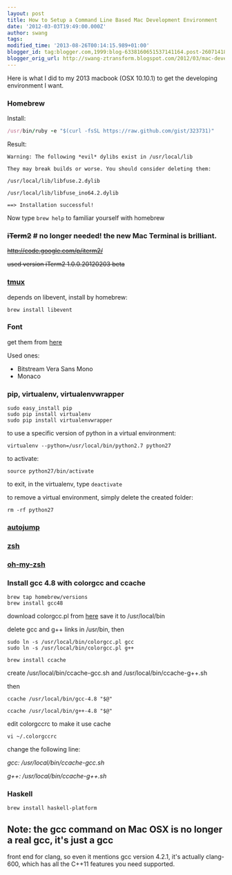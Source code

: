 ```yaml
---
layout: post
title: How to Setup a Command Line Based Mac Development Environment
date: '2012-03-03T19:49:00.000Z'
author: swang
tags: 
modified_time: '2013-08-26T00:14:15.989+01:00'
blogger_id: tag:blogger.com,1999:blog-6338160651537141164.post-2607141862908425358
blogger_orig_url: http://swang-ztransform.blogspot.com/2012/03/mac-development-environment-setup.html
---
```


Here is what I did to my 2013 macbook (OSX 10.10.1) to get the developing environment I want.


### Homebrew

Install:

```ruby
/usr/bin/ruby -e "$(curl -fsSL https://raw.github.com/gist/323731)"
```

Result:

```
Warning: The following *evil* dylibs exist in /usr/local/lib

They may break builds or worse. You should consider deleting them:

/usr/local/lib/libfuse.2.dylib

/usr/local/lib/libfuse_ino64.2.dylib

==> Installation successful!
```

Now type `brew help` to familiar yourself with homebrew


### ~~iTerm2~~ # no longer needed! the new Mac Terminal is brilliant.

~~http://code.google.com/p/iterm2/~~

~~used version iTerm2 1.0.0.20120203 beta~~


### [tmux](http://tmux.sourceforge.net/)

depends on libevent, install by homebrew:

```
brew install libevent
```


### Font

get them from [here](http://www.lowing.org/fonts/)

Used ones:
* Bitstream Vera Sans Mono
* Monaco


### pip, virtualenv, virtualenvwrapper

```
sudo easy_install pip
sudo pip install virtualenv
sudo pip install virtualenvwrapper
```

to use a specific version of python in a virtual environment:

```
virtualenv --python=/usr/local/bin/python2.7 python27
```
  
to activate:

```
source python27/bin/activate
```
    
to exit, in the virtualenv, type `deactivate`
     
to remove a virtual environment, simply delete the created folder:

```
rm -rf python27
```


### [autojump](https://github.com/joelthelion/autojump/wiki)

### [zsh](http://zshwiki.org/home/)

### [oh-my-zsh](https://github.com/robbyrussell/oh-my-zsh)

### Install gcc 4.8 with colorgcc and ccache

```
brew tap homebrew/versions
brew install gcc48
```

download colorgcc.pl from [here](https://github.com/colorgcc/colorgcc)
save it to /usr/local/bin

delete gcc and g++ links in /usr/bin, then

```
sudo ln -s /usr/local/bin/colorgcc.pl gcc
sudo ln -s /usr/local/bin/colorgcc.pl g++
```

```
brew install ccache
```

create /usr/local/bin/ccache-gcc.sh and /usr/local/bin/ccache-g++.sh

then

```
ccache /usr/local/bin/gcc-4.8 "$@" 

ccache /usr/local/bin/g++-4.8 "$@" 
```

edit colorgccrc to make it use cache

```
vi ~/.colorgccrc
```
change the following line:

_gcc: /usr/local/bin/ccache-gcc.sh_

_g++: /usr/local/bin/ccache-g++.sh_


### Haskell

```
brew install haskell-platform
```

            
## Note: the gcc command on Mac OSX is no longer a real gcc, it's just a gcc
front end for clang, so even it mentions gcc version 4.2.1, it's actually clang-600,
which has all the C++11 features you need supported.
